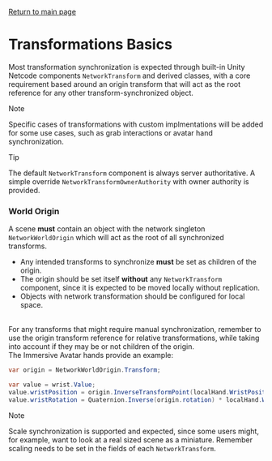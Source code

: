 [Return to main page](../)

# Transformations Basics
Most transformation synchronization is expected through built-in Unity Netcode components `NetworkTransform` and derived classes, with a core requirement based around an origin transform that will act as the root reference for any other transform-synchronized object.

> [!NOTE]
> Specific cases of transformations with custom implmentations will be added for some use cases, such as grab interactions or avatar hand synchronization.

> [!TIP]
> The default `NetworkTransform` component is always server authoritative. A simple override `NetworkTransformOwnerAuthority` with owner authority is provided.

### World Origin
A scene **must** contain an object with the network singleton `NetworkWorldOrigin` which will act as the root of all synchronized transforms.
- Any intended transforms to synchronize **must** be set as children of the origin.
- The origin should be set itself **without** any `NetworkTransform` component, since it is expected to be moved locally without replication.
- Objects with network transformation should be configured for local space.

\
For any transforms that might require manual synchronization, remember to use the origin transform reference for relative transformations, while taking into account if they may be or not children of the origin.\
The Immersive Avatar hands provide an example:
```C#
var origin = NetworkWorldOrigin.Transform;

var value = wrist.Value;
value.wristPosition = origin.InverseTransformPoint(localHand.WristPosition);
value.wristRotation = Quaternion.Inverse(origin.rotation) * localHand.WristRotation;
```

> [!NOTE]
> Scale synchronization is supported and expected, since some users might, for example, want to look at a real sized scene as a miniature.
> Remember scaling needs to be set in the fields of each `NetworkTransform`.
